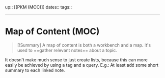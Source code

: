 up:: [[PKM (MOC)]]
dates:: 
tags:: 

---

# Map of Content (MOC)

> [!Summary]
> A map of content is both a workbench and a map. It's used to ==gather relevant notes== about a topic.

It doesn't make much sense to just create lists, because this can more easily be achieved by using a tag and a query. E.g.: At least add some short summary to each linked note.


